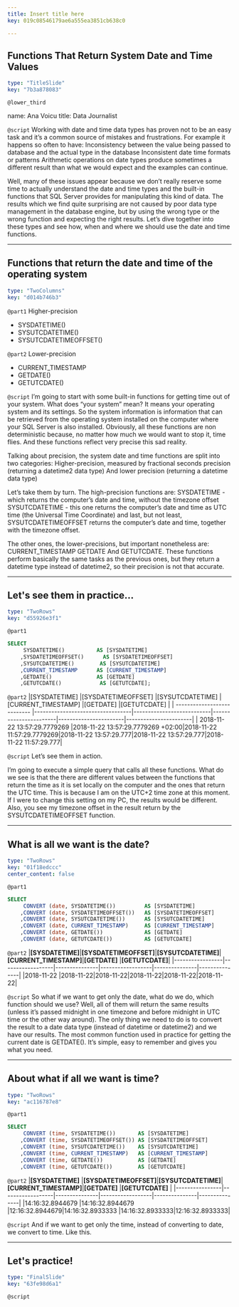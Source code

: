 ```yaml
---
title: Insert title here
key: 019c08546179ae6a555ea3851cb638c0

---
```

## Functions That Return System Date and Time Values

```yaml
type: "TitleSlide"
key: "7b3a878083"
```

`@lower_third`

name: Ana Voicu
title: Data Journalist


`@script`
Working with date and time data types has proven not to be an easy task and it’s a common source of mistakes and frustrations. For example it happens so often to have:
Inconsistency between the value being passed to database and the actual type in the database
Inconsistent date time formats or patterns
Arithmetic operations on date types produce sometimes a different result than what we would expect and the examples can continue.

Well, many of these issues appear because we don’t really reserve some time to actually understand the date and time types and the built-in functions that SQL Server provides for manipulating this kind of data. The results which we find quite surprising are not caused by poor data type management in the database engine, but by using the wrong type or the wrong function and expecting the right results.
Let’s dive together into these types and see how, when and where we should use the date and time functions.


---
## Functions that return the date and time of the operating system

```yaml
type: "TwoColumns"
key: "d014b746b3"
```

`@part1`
Higher-precision

- SYSDATETIME() 
- SYSUTCDATETIME() 
- SYSUTCDATETIMEOFFSET()


`@part2`
Lower-precision

- CURRENT_TIMESTAMP
- GETDATE()
- GETUTCDATE()


`@script`
I’m going to start with some built-in functions for getting time out of your system. 
What does “your system” mean? It means your operating system and its settings. So the system information is information that can be retrieved from the operating system installed on the computer where your SQL Server is also installed. Obviously, all these functions are non deterministic because, no matter how much we would want to stop it, time flies. And these functions reflect very precise this sad reality. 

Talking about precision, the system date and time functions are split into two categories:
Higher-precision, measured by fractional seconds precision (returning a datetime2 data type)
And lower precision (returning a datetime data type)

Let’s take them by turn.
The high-precision functions are:
SYSDATETIME - which returns the computer’s date and time, without the timezone offset
SYSUTCDATETIME - this one returns the computer’s date and time as UTC time (the Universal Time Coordinate)
and last, but not least,  SYSUTCDATETIMEOFFSET returns the computer’s date and time, together with the timezone offset. 

The other ones, the lower-precisions, but important nonetheless are:
CURRENT_TIMESTAMP
GETDATE
And GETUTCDATE. 
These functions perform basically the same tasks as the previous ones, but they return a datetime type instead of datetime2, so their precision is not that accurate.


---
## Let's see them in practice...

```yaml
type: "TwoRows"
key: "d55926e3f1"
```

`@part1`
```sql
SELECT 
     SYSDATETIME()			AS [SYSDATETIME] 
    ,SYSDATETIMEOFFSET()	  AS [SYSDATETIMEOFFSET]  
    ,SYSUTCDATETIME()		 AS [SYSUTCDATETIME] 
    ,CURRENT_TIMESTAMP		AS [CURRENT_TIMESTAMP] 
    ,GETDATE()			    AS [GETDATE] 
    ,GETUTCDATE()		     AS [GETUTCDATE]; 
```


`@part2`
|[SYSDATETIME]                |[SYSDATETIMEOFFSET]               |[SYSUTCDATETIME]           |[CURRENT_TIMESTAMP]    |[GETDATE]              |[GETUTCDATE]           |
| --------------------------- |----------------------------------|---------------------------|-----------------------|-----------------------|-----------------------|
| 2018-11-22 13:57:29.7779269 |2018-11-22 13:57:29.7779269 +02:00|2018-11-22 11:57:29.7779269|2018-11-22 13:57:29.777|2018-11-22 13:57:29.777|2018-11-22 11:57:29.777|


`@script`
Let’s see them in action.

I’m going to execute a simple query that calls all these functions. What do we see is that the there are different values between the functions that return the time as it is set locally on the computer and the ones that return the UTC time. This is because I am on the UTC+2 time zone at this moment. If I were to change this setting on my PC, the results would be different. 
Also, you see my timezone offset in the result return by the SYSUTCDATETIMEOFFSET function.


---
## What is all we want is the date?

```yaml
type: "TwoRows"
key: "01f18edccc"
center_content: false
```

`@part1`
```sql
SELECT 
     CONVERT (date, SYSDATETIME())         AS [SYSDATETIME] 
    ,CONVERT (date, SYSDATETIMEOFFSET())   AS [SYSDATETIMEOFFSET] 
    ,CONVERT (date, SYSUTCDATETIME())      AS [SYSUTCDATETIME] 
    ,CONVERT (date, CURRENT_TIMESTAMP)     AS [CURRENT_TIMESTAMP]
    ,CONVERT (date, GETDATE())             AS [GETDATE] 
    ,CONVERT (date, GETUTCDATE())          AS [GETUTCDATE]
```


`@part2`
|**[SYSDATETIME]**|**[SYSDATETIMEOFFSET]**|**[SYSUTCDATETIME]**|**[CURRENT_TIMESTAMP]**|**[GETDATE]**       |**[GETUTCDATE]**|
|-----------------|------------------|---------------|------------------|---------------|---------------|
|2018-11-22       |2018-11-22|2018-11-22|2018-11-22|2018-11-22|2018-11-22|


`@script`
So what if we want to get only the date, what do we do, which function should we use? 
Well, all of them will return the same results (unless it’s passed midnight in one timezone and before midnight in UTC time or the other way around). The only thing we need to do is to convert the result to a date data type (instead of datetime or datetime2) and we have our results. The most common function used in practice for getting the current date is GETDATE(). It’s simple, easy to remember and gives you what you need.


---
## About what if all we want is time?

```yaml
type: "TwoRows"
key: "ac116787e8"
```

`@part1`
```sql
SELECT 
     CONVERT (time, SYSDATETIME())       AS [SYSDATETIME] 
    ,CONVERT (time, SYSDATETIMEOFFSET()) AS [SYSDATETIMEOFFSET] 
    ,CONVERT (time, SYSUTCDATETIME())    AS [SYSUTCDATETIME] 
    ,CONVERT (time, CURRENT_TIMESTAMP)   AS [CURRENT_TIMESTAMP]
    ,CONVERT (time, GETDATE())           AS [GETDATE] 
    ,CONVERT (time, GETUTCDATE())        AS [GETUTCDATE]
```


`@part2`
|**[SYSDATETIME]**    |**[SYSDATETIMEOFFSET]**|**[SYSUTCDATETIME]**|**[CURRENT_TIMESTAMP]**|**[GETDATE]**       |**[GETUTCDATE]**    |
|----------------|------------------|---------------|------------------|---------------|---------------|
|14:16:32.8944679 |14:16:32.8944679   |12:16:32.8944679|14:16:32.8933333   |14:16:32.8933333|12:16:32.8933333|


`@script`
And if we want to get only the time, instead of converting to date, we convert to time. Like this.


---
## Let's practice!

```yaml
type: "FinalSlide"
key: "63fe98d6a1"
```

`@script`


